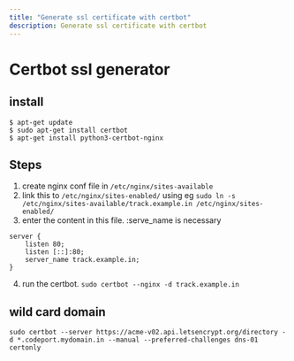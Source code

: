 ```yaml
---
title: "Generate ssl certificate with certbot"
description: Generate ssl certificate with certbot
---
```



# Certbot ssl generator

## install
```
$ apt-get update
$ sudo apt-get install certbot
$ apt-get install python3-certbot-nginx
```

## Steps
1. create nginx conf file in `/etc/nginx/sites-available`
2. link this to `/etc/nginx/sites-enabled/` using eg `sudo ln -s /etc/nginx/sites-available/track.example.in /etc/nginx/sites-enabled/`
3. enter the content in this file. :serve_name is necessary
```
server {
    listen 80;
    listen [::]:80;
    server_name track.example.in;
}
```
4. run the certbot.  `sudo certbot --nginx -d track.example.in`

## wild card domain
```
sudo certbot --server https://acme-v02.api.letsencrypt.org/directory -d *.codeport.mydomain.in --manual --preferred-challenges dns-01 certonly
```
